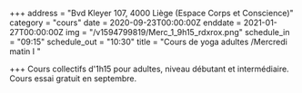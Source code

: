 +++
address = "Bvd Kleyer 107, 4000 Liège (Espace Corps et Conscience)"
category = "cours"
date = 2020-09-23T00:00:00Z
enddate = 2021-01-27T00:00:00Z
img = "/v1594799819/Merc_1_9h15_rdxrox.png"
schedule_in = "09:15"
schedule_out = "10:30"
title = "Cours de yoga adultes /Mercredi matin I "

+++
Cours collectifs d'1h15 pour adultes, niveau débutant et intermédiaire. Cours essai gratuit en septembre.
